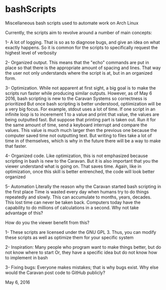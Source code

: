 # bashScripts
Miscellaneous bash scripts used to automate work on Arch Linux

Currently, the scripts aim to revolve around a number of main concepts:

  1- A lot of logging. 
				That is so as to diagnose bugs, and give an idea on what exactly happens. 
        So it is common for the scripts to specifically request the highest level of verbosity
        
  2- Organized output. 
        This means that the "echo" commands are put in place so that there is the appropriate amount of spacing and lines. 
        That way the user not only understands where the script is at, but in an organized form.
  
  3- Optimization. 
        While not apparent at first sight, a big goal is to make the scripts run faster while producing similar outputs. 
        However, as of May 6 2016, bash scripting is new to the Caravan Systems so correctness is prioritized
        But once bash scripting is better understood, optiimization will be a very big focus.
        For example, stdout uses a lot of time. 
            If one script in an infinite loop is to incerement 1 to a value and print that value, the values are being outputted fast.
            But suppose that printing part is taken out. Run it for the same amount of time, send a keyboard interrupt and compare the values. 
                This value is much much larger then the previous one because the computer saved time not outputting text.
        But writing to files take a lot of time in of themselves, which is why in the future there will be a way to make that faster.
  
  4- Organized code.
        Like optimization, this is not emphasized because scripting in bash is new to the Caravan. 
        But it is also important that you the viewer understand what is going on. That saves time.
        Again, like in optimization, once this skill is better entrenched, the code will look better organized
  
  5- Automation
        Literally the reason why the Caravan started bash scripting in the first place
        Time is wasted every day when humans try to do things repeatedly and slowly. 
        This can accumulate to months, years, decades. This lost time can never be taken back.
        Computers today have the capability to do millions of calculations in a second. Why not take advantage of this?
  
        
How do you the viewer benefit from this?
  
  1- These scripts are licensed under the GNU GPL 3.
        Thus, you can modify these scripts as well as optimize them for your specific system
  
  2- Inspiration:
        Many people who program want to make things better, but do not know where to start
        Or, they have a specific idea but do not know how to implement in bash
  
  3- Fixing bugs:
        Everyone makes mistakes; that is why bugs exist. 
        Why else would the Caravan post code to GitHub publicly? 
        
  May 6, 2016
        
  
  
  
  
  

